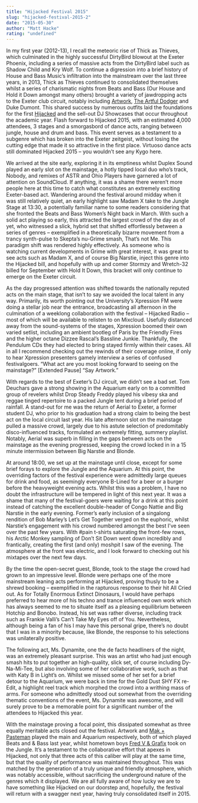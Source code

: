 ```yaml
---
title: "Hijacked Festival 2015"
slug: "hijacked-festival-2015-2"
date: "2015-05-30"
author: "Matt Hacke"
rating: "undefined"
---
```


In my first year (2012-13), I recall the meteoric rise of Thick as Thieves, which culminated in the highly successful DirtyBird blowout at the Exeter Phoenix, including a series of massive acts from the DirtyBird label such as Shadow Child and Kry Wolf. To continue a digression into a brief history of House and Bass Music’s infiltration into the mainstream over the last three years, in 2013, Thick as Thieves continued to consolidated themselves whilst a series of charismatic nights from Beats and Bass (Our House and Hold it Down amongst many others) brought a variety of jawdropping acts to the Exeter club circuit, notably including [Artwork](http://pearshapedexeter.com/beats-bass-society-present-artwork/), [The Artful Dodger](http://pearshapedexeter.com/sunday-23-march-2014/) and Duke Dumont. This shared success by numerous outfits laid the foundations for the first [Hijacked](http://pearshapedexeter.com/hijacked-festival-2014-3/) and the sell-out DJ Showcases that occur throughout the academic year. Flash forward to Hijacked 2015, with an estimated 4,000 attendees, 3 stages and a smorgasbord of dance acts, ranging between jungle, house and drum and bass. This event serves as a testament to a subgenre which has broken into the Exeter zeitgeist, without losing the cutting edge that made it so attractive in the first place. Virtuoso dance acts still dominated Hijacked 2015 – you wouldn’t see any Kygo here.

We arrived at the site early, exploring it in its emptiness whilst Duplex Sound played an early slot on the mainstage, a hotly tipped local duo who’s track, Nobody, and remixes of ASTR and Ohio Players have garnered a lot of attention on SoundCloud. If anything, it was a shame there weren’t more people here at this time to catch what constitutes an extremely exciting Exeter-based act. Wandering around the festival around midday when it was still relatively quiet, an early highlight saw Madam X take to the Jungle Stage at 13:30, a potentially familiar name to some readers considering that she fronted the Beats and Bass Women’s Night back in March. With such a solid act playing so early, this attracted the largest crowd of the day as of yet, who witnessed a slick, hybrid set that shifted effortlessly between a series of genres – exemplified in a theoretically bizarre movement from a trancy synth-pulse to Skepta’s nu-Grime smash, That’s not Me. This paradigm shift was rendered highly effectively. As someone who is watching current developments in Grime with great interest, it was great to see acts such as Madam X, and of course Big Narstie, inject this genre into the Hijacked bill, and hopefully with up and comer Stormzy and Wretch-32 billed for September with Hold It Down, this bracket will only continue to emerge on the Exeter circuit.

As the day progressed attention was shifted towards the nationally reputed acts on the main stage, that isn’t to say we avoided the local talent in any way. Primarily, its worth pointing out the University’s Xpression FM were doing a stellar job near the entrance, broadcasting all afternoon in the culmination of a weeklong collaboration with the festival – Hijacked Radio – most of which will be available to relisten to on Mixcloud. Usefully distanced away from the sound-systems of the stages, Xpression boomed their own varied setlist, including an ambient bootleg of Paris by the Friendly Fires and the higher octane Dizzee Rascal’s Bassline Junkie. Thankfully, the Pendulum CDs they had elected to bring stayed firmly within their cases. All in all I recommend checking out the rewinds of their coverage online, if only to hear Xpression presenters gamely interview a series of confused festivalgoers. “What act are you most looking forward to seeing on the mainstage?” \[Extended Pause\] “Say Artwork.”

With regards to the best of Exeter’s DJ circuit, we didn’t see a bad set. Tom Deuchars gave a strong showing in the Aquarium early on to a committed group of revelers whilst Drop Steady Freddy played his vibesy ska and reggae tinged repertoire to a packed Jungle tent during a brief period of rainfall. A stand-out for me was the return of Aerial to Exeter, a former student DJ, who prior to his graduation had a strong claim to being the best act on the local circuit last year. His late afternoon slot on the mainstage pulled a massive crowd, largely due to his astute selection of predomitably disco-influenced tracks, formulated an extremely fitting, summery playlist. Notably, Aerial was superb in filling in the gaps between acts on the mainstage as the evening progressed, keeping the crowd locked in in a 15 minute intermission between Big Narstie and Blonde.

At around 18:00, we set up at the mainstage until close, except for some brief forays to explore the Jungle and the Aquarium. At this point, the overriding factors of the festival experience were admittedly large queues for drink and food, as seemingly everyone B-Lined for a beer or a burger before the heavyweight evening acts. Whilst this was a problem, I have no doubt the infrastructure will be tempered in light of this next year. It was a shame that many of the festival-goers were waiting for a drink at this point instead of catching the excellent double-header of Congo Nattie and Big Narstie in the early evening. Former’s early inclusion of a singalong rendition of Bob Marley’s Let’s Get Together verged on the euphoric, whilst Narstie’s engagement with his crowd numbered amongst the best I’ve seen over the past few years. With #pain t-shirts saturating the front-few rows, his Arctic Monkey sampling of Don’t Sit Down went down incredibly and frantically, creating the first (and only) moshpit I saw of the evening. The atmosphere at the front was electric, and I look forward to checking out his mixtapes over the next few days.

By the time the open-secret guest, Blonde, took to the stage the crowd had grown to an impressive level. Blonde were perhaps one of the more mainstream leaning acts performing at Hijacked, proving thusly to be a shrewd booking – exemplified in the rapturous response to their hit All Cried out. As for Totally Enormous Extinct Dinosaurs, I would have perhaps preferred to hear more of his techno and trance influenced own work which has always seemed to me to situate itself as a pleasing equilibrium between Hotchip and Bonobo. Instead, his set was rather diverse, including track such as Frankie Valli’s Can’t Take My Eyes off of You. Nevertheless, although being a fan of his I may have this personal gripe, there’s no doubt that I was in a minority because, like Blonde, the response to his selections was unilaterally positive.

The following act, Ms. Dynamite, one the de facto headliners of the night, was an extremely pleasant surprise. This was an artist who had just enough smash hits to put together an high-quality, slick set, of course including Dy-Na-Mi-Tee, but also involving some of her collaborative work, such as that with Katy B in Light’s on. Whilst we missed some of her set for a brief detour to the Aquarium, we were back in time for the Gold Dust SHY FX re-Edit, a highlight reel track which morphed the crowd into a writhing mass of arms. For someone who admittedly stood out somewhat from the overriding thematic conventions of the event, Ms. Dynamite was awesome, and will surely prove to be a memorable point for a significant number of the attendees to Hijacked this year.

With the mainstage proving a focal point, this dissipated somewhat as three equally meritable acts closed out the festival. Artwork and [Mak + Pasteman](http://pearshapedexeter.com/beats-bass-presents-mak-pasteman-and-klose-one/) played the main and Aquarium respectively, both of which played Beats and & Bass last year, whilst hometown boys [Fred V & Grafix](http://pearshapedexeter.com/saturday-29-march-2014/) took on the Jungle. It’s a testament to the collaborative effort that apexes in Hijacked, not only that three acts of this caliber will play at the same time, but that the quality of performance was maintained throughout. This was matched by the generation of a truly unique and friendly atmosphere, which was notably accessible, without sacrificing the underground nature of the genres which it displayed. We are all fully aware of how lucky we are to have something like Hijacked on our doorstep and, hopefully, the festival will return with a swagger next year, having truly consolidated itself in 2015.
